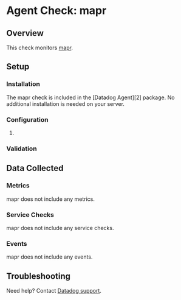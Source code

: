 # Agent Check: mapr

## Overview

This check monitors [mapr][1].

## Setup

### Installation

The mapr check is included in the [Datadog Agent][2] package.
No additional installation is needed on your server.

### Configuration

1. <List of steps to setup this Integration>

### Validation

<Steps to validate integration is functioning as expected>

## Data Collected

### Metrics

mapr does not include any metrics.

### Service Checks

mapr does not include any service checks.

### Events

mapr does not include any events.

## Troubleshooting

Need help? Contact [Datadog support][1].

[1]: https://docs.datadoghq.com/help
